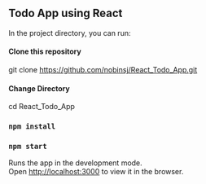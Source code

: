 ## Todo App using React

In the project directory, you can run:

#### Clone this repository

git clone https://github.com/nobinsj/React_Todo_App.git

#### Change Directory

cd React_Todo_App

### `npm install`

### `npm start`

Runs the app in the development mode.\
Open [http://localhost:3000](http://localhost:3000) to view it in the browser.
